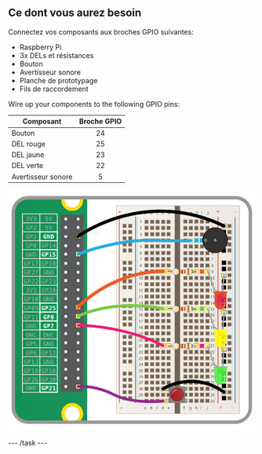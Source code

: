 ## Ce dont vous aurez besoin

Connectez vos composants aux broches GPIO suivantes:

- Raspberry Pi
- 3x DELs et résistances
- Bouton
- Avertisseur sonore
- Planche de prototypage
- Fils de raccordement

Wire up your components to the following GPIO pins:

| Composant          | Broche GPIO |
| ------------------ |:-----------:|
| Bouton             |     24      |
| DEL rouge          |     25      |
| DEL jaune          |     23      |
| DEL verte          |     22      |
| Avertisseur sonore |      5      |

![wiring diagram](images/wiring.png)

\--- /task \---
